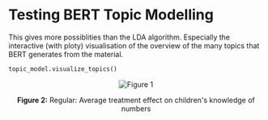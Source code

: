 # Testing BERT Topic Modelling 
This gives more possiblities than the LDA algorithm. Especially the interactive (with ploty) visualisation of the overview of the many topics that BERT generates from the material. 

```python
topic_model.visualize_topics()
```
<div align="center">
  <img src="C:\Users\pejersbo\OneDrive - Syddansk Universitet\Topic-Modelling-with-BERT\viz_topics.png" alt="Figure 1" width="WIDTH" height="HEIGHT">
  <p><strong>Figure 2:</strong> Regular: Average treatment effect on children's knowledge of numbers
</div>

